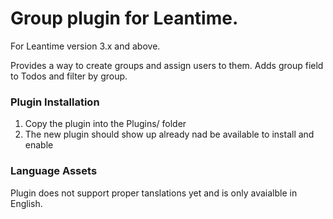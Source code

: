 # Group plugin for Leantime.

For Leantime version 3.x and above.

Provides a way to create groups and assign users to them.
Adds group field to Todos and filter by group.


### Plugin Installation
1. Copy the plugin into the Plugins/ folder 
5. The new plugin should show up already nad be available to install and enable


### Language Assets
Plugin does not support proper tanslations yet and is only avaialble in English.
